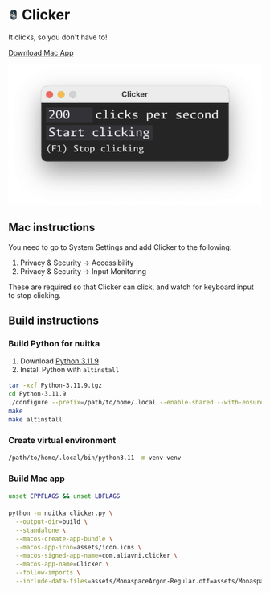 # <img src="assets/icon.png" height="20">  Clicker

It clicks, so you don't have to!

[Download Mac App](https://bit.ly/clicker-app-mac-v100)


![Clicker](assets/screenshot.png "Clicker")


## Mac instructions

You need to go to System Settings and add Clicker to the following:

1. Privacy & Security -> Accessibility
2. Privacy & Security -> Input Monitoring

These are required so that Clicker can click, and watch for keyboard input to stop clicking.

## Build instructions

### Build Python for nuitka

1. Download [Python 3.11.9](https://www.python.org/ftp/python/3.11.9/Python-3.11.9.tgz)
2. Install Python with `altinstall`

```bash
tar -xzf Python-3.11.9.tgz
cd Python-3.11.9
./configure --prefix=/path/to/home/.local --enable-shared --with-ensurepip=install
make
make altinstall
```

### Create virtual environment

```bash
/path/to/home/.local/bin/python3.11 -m venv venv
```

### Build Mac app

```bash
unset CPPFLAGS && unset LDFLAGS

python -m nuitka clicker.py \
  --output-dir=build \
  --standalone \
  --macos-create-app-bundle \
  --macos-app-icon=assets/icon.icns \
  --macos-signed-app-name=com.aliavni.clicker \
  --macos-app-name=Clicker \
  --follow-imports \
  --include-data-files=assets/MonaspaceArgon-Regular.otf=assets/MonaspaceArgon-Regular.otf
```
